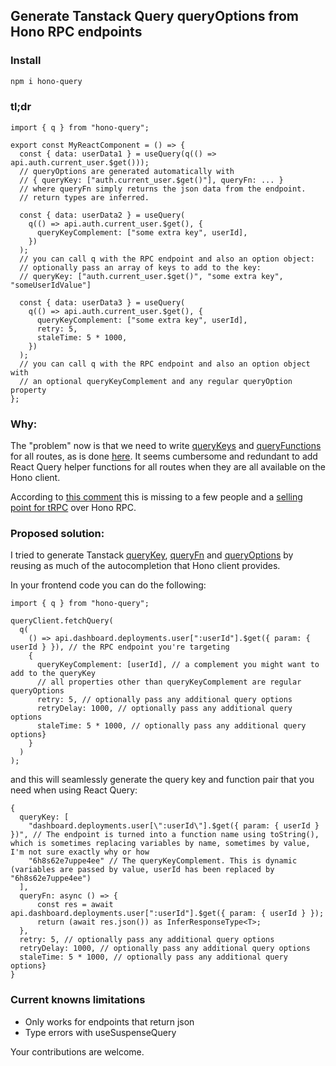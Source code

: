 ## Generate Tanstack Query queryOptions from Hono RPC endpoints

### Install

```sh
npm i hono-query
```

### tl;dr

```tsx
import { q } from "hono-query";

export const MyReactComponent = () => {
  const { data: userData1 } = useQuery(q(() => api.auth.current_user.$get()));
  // queryOptions are generated automatically with
  // { queryKey: ["auth.current_user.$get()"], queryFn: ... }
  // where queryFn simply returns the json data from the endpoint.
  // return types are inferred.

  const { data: userData2 } = useQuery(
    q(() => api.auth.current_user.$get(), {
      queryKeyComplement: ["some extra key", userId],
    })
  );
  // you can call q with the RPC endpoint and also an option object:
  // optionally pass an array of keys to add to the key:
  // queryKey: ["auth.current_user.$get()", "some extra key", "someUserIdValue"]

  const { data: userData3 } = useQuery(
    q(() => api.auth.current_user.$get(), {
      queryKeyComplement: ["some extra key", userId],
      retry: 5,
      staleTime: 5 * 1000,
    })
  );
  // you can call q with the RPC endpoint and also an option object with
  // an optional queryKeyComplement and any regular queryOption property
};
```

### Why:

The "problem" now is that we need to write [queryKeys](https://tanstack.com/query/v5/docs/framework/react/guides/query-keys) and [queryFunctions](https://tanstack.com/query/v5/docs/framework/react/guides/query-functions) for all routes, as is done [here](https://github.com/betterstack-community/betternews-hono-tanstack/blob/main/frontend/src/lib/api.ts). It seems cumbersome and redundant to add React Query helper functions for all routes when they are all available on the Hono client.

According to [this comment](https://github.com/honojs/hono/issues/727#issuecomment-1378814366) this is missing to a few people and a [selling point for tRPC](https://trpc.io/docs/client/react) over Hono RPC.

### Proposed solution:

I tried to generate Tanstack [queryKey](https://tanstack.com/query/v5/docs/framework/react/guides/query-keys), [queryFn](https://tanstack.com/query/v5/docs/framework/react/guides/query-functions) and [queryOptions](https://tanstack.com/query/v5/docs/framework/react/guides/query-options) by reusing as much of the autocompletion that Hono client provides.

In your frontend code you can do the following:

```tsx
import { q } from "hono-query";

queryClient.fetchQuery(
  q(
    () => api.dashboard.deployments.user[":userId"].$get({ param: { userId } }), // the RPC endpoint you're targeting
    {
      queryKeyComplement: [userId], // a complement you might want to add to the queryKey
      // all properties other than queryKeyComplement are regular queryOptions
      retry: 5, // optionally pass any additional query options
      retryDelay: 1000, // optionally pass any additional query options
      staleTime: 5 * 1000, // optionally pass any additional query options}
    }
  )
);
```

and this will seamlessly generate the query key and function pair that you need when using React Query:

```tsx
{
  queryKey: [
    "dashboard.deployments.user[\":userId\"].$get({ param: { userId } })", // The endpoint is turned into a function name using toString(), which is sometimes replacing variables by name, sometimes by value, I'm not sure exactly why or how
    "6h8s62e7uppe4ee" // The queryKeyComplement. This is dynamic (variables are passed by value, userId has been replaced by "6h8s62e7uppe4ee")
  ],
  queryFn: async () => {
      const res = await api.dashboard.deployments.user[":userId"].$get({ param: { userId } });
      return (await res.json()) as InferResponseType<T>;
  },
  retry: 5, // optionally pass any additional query options
  retryDelay: 1000, // optionally pass any additional query options
  staleTime: 5 * 1000, // optionally pass any additional query options}
}
```

### Current knowns limitations

- Only works for endpoints that return json
- Type errors with useSuspenseQuery

Your contributions are welcome.
